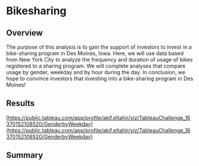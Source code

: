 # Bikesharing

## Overview
The purpose of this analysis is to gain the support of investors to invest in a bike-sharing program in Des Moines, Iowa. Here, we will use data based from New York City to analyze the frequency and duration of usage of bikes registered to a sharing program. We will complete analyses that compare usage by gender, weekday and by hour during the day. In conclusion, we hope to convince investors that investing into a bike-sharing program in Des Moines!
## Results

[https://public.tableau.com/app/profile/akif.eltahir/viz/TableauChallenge_16370152108520/GenderbyWeekday](https://public.tableau.com/app/profile/akif.eltahir/viz/TableauChallenge_16370152108520/GenderbyWeekday)

## Summary
